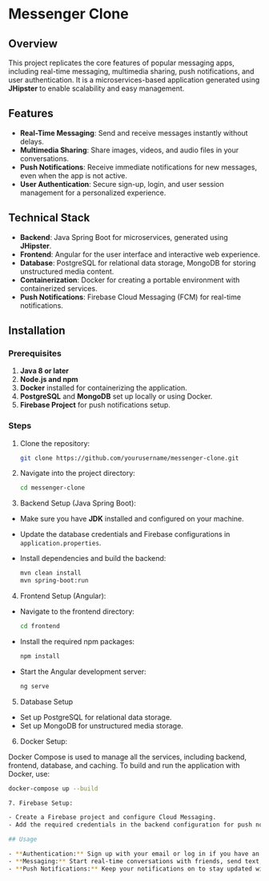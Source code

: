 # Messenger Clone

## Overview

This project replicates the core features of popular messaging apps, including real-time messaging, multimedia sharing, push notifications, and user authentication. It is a microservices-based application generated using **JHipster** to enable scalability and easy management.

## Features

- **Real-Time Messaging**: Send and receive messages instantly without delays.
- **Multimedia Sharing**: Share images, videos, and audio files in your conversations.
- **Push Notifications**: Receive immediate notifications for new messages, even when the app is not active.
- **User Authentication**: Secure sign-up, login, and user session management for a personalized experience.

## Technical Stack

- **Backend**: Java Spring Boot for microservices, generated using **JHipster**.
- **Frontend**: Angular for the user interface and interactive web experience.
- **Database**: PostgreSQL for relational data storage, MongoDB for storing unstructured media content.
- **Containerization**: Docker for creating a portable environment with containerized services.
- **Push Notifications**: Firebase Cloud Messaging (FCM) for real-time notifications.
 
## Installation

### Prerequisites

1. **Java 8 or later**
2. **Node.js and npm**
3. **Docker** installed for containerizing the application.
4. **PostgreSQL** and **MongoDB** set up locally or using Docker.
5. **Firebase Project** for push notifications setup.

### Steps

1. Clone the repository:
   ```bash
   git clone https://github.com/yourusername/messenger-clone.git

2. Navigate into the project directory:

   ```bash
   cd messenger-clone

3. Backend Setup (Java Spring Boot):

- Make sure you have **JDK** installed and configured on your machine.
- Update the database credentials and Firebase configurations in `application.properties`.
- Install dependencies and build the backend:

   ```bash
   mvn clean install
   mvn spring-boot:run

4. Frontend Setup (Angular):

- Navigate to the frontend directory:

   ```bash
   cd frontend

- Install the required npm packages:
   
   ```bash
   npm install

- Start the Angular development server:

   ```bash
   ng serve

5. Database Setup

- Set up PostgreSQL for relational data storage.
- Set up MongoDB for unstructured media storage.

6. Docker Setup:

Docker Compose is used to manage all the services, including backend, frontend, database, and caching.
To build and run the application with Docker, use:

   ```bash
   docker-compose up --build

7. Firebase Setup:

- Create a Firebase project and configure Cloud Messaging.
- Add the required credentials in the backend configuration for push notifications.

## Usage

- **Authentication:** Sign up with your email or log in if you have an existing account.
- **Messaging:** Start real-time conversations with friends, send text, images, and videos.
- **Push Notifications:** Keep your notifications on to stay updated with incoming messages.
